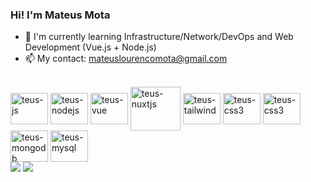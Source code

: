 ### Hi! I'm Mateus Mota 

- 🌱 I'm currently learning Infrastructure/Network/DevOps and Web Development (Vue.js + Node.js)
- 📫 My contact: mateuslourencomota@gmail.com

 <div style="display: inline_block"><br>  
  <img align="center" alt="teus-js" height="50" width="60" src="https://cdn.jsdelivr.net/gh/devicons/devicon/icons/javascript/javascript-original.svg" />
  <img align="center" alt="teus-nodejs" height="50" width="60" src="https://cdn.jsdelivr.net/gh/devicons/devicon/icons/nodejs/nodejs-plain-wordmark.svg" />
  <img align="center" alt="teus-vue" height="50" width="60" src="https://cdn.jsdelivr.net/gh/devicons/devicon/icons/vuejs/vuejs-original-wordmark.svg" />
  <img align="center" alt="teus-nuxtjs" height="70" width="80" src="https://cdn.jsdelivr.net/gh/devicons/devicon/icons/nuxtjs/nuxtjs-original-wordmark.svg" />    
  <img align="center" alt="teus-tailwind" height="50" width="60" src="https://cdn.jsdelivr.net/gh/devicons/devicon/icons/tailwindcss/tailwindcss-plain.svg" />     
  <img align="center" alt="teus-css3" height="50" width="60" src="https://cdn.jsdelivr.net/gh/devicons/devicon/icons/css3/css3-original-wordmark.svg" />
  <img align="center" alt="teus-css3" height="50" width="60" src="https://cdn.jsdelivr.net/gh/devicons/devicon/icons/graphql/graphql-plain-wordmark.svg" />
  <img align="center" alt="teus-mongodb" height="50" width="60" src="https://cdn.jsdelivr.net/gh/devicons/devicon/icons/mongodb/mongodb-original-wordmark.svg" />         
  <img align="center" alt="teus-mysql" height="50" width="60" src="https://cdn.jsdelivr.net/gh/devicons/devicon/icons/mysql/mysql-original.svg" />                 
</div>

<div>
 <a href = "mailto:mateuslourencomota@gmail.com"><img src="https://img.shields.io/badge/-Gmail-%23333?style=for-the-badge&logo=gmail&logoColor=white" target="_blank"></a>
  <a href="https://www.linkedin.com/in/mateus-lourenco-mota/" target="_blank"><img src="https://img.shields.io/badge/-LinkedIn-%230077B5?style=for-the-badge&logo=linkedin&logoColor=white" target="_blank"></a>
</div>
